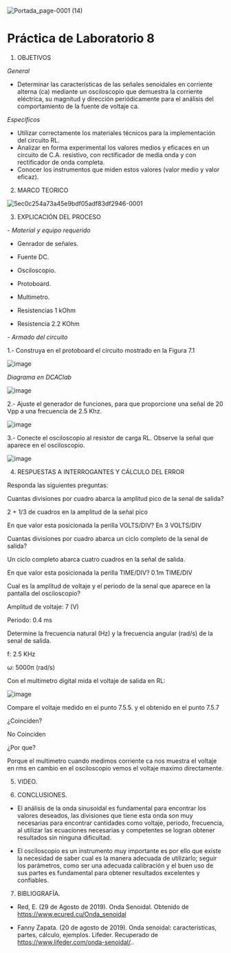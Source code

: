 ![Portada_page-0001 (14)](https://user-images.githubusercontent.com/84390820/132278988-f1956a96-6835-4ac9-8b6b-690d64cdf01e.jpg)

# Práctica de Laboratorio 8 

1. OBJETIVOS

_General_ 

* Determinar las características de las señales senoidales en corriente alterna (ca) mediante un osciloscopio que demuestra la corriente eléctrica, su magnitud y dirección periódicamente para el análisis del comportamiento de la fuente de voltaje ca. 

_Específicos_ 

* Utilizar correctamente los materiales técnicos para la implementación del circuito RL.
* Analizar en forma experimental los valores medios y eficaces en un circuito de C.A. resistivo, con rectificador de media onda y con rectificador de onda completa. 
* Conocer los instrumentos que miden estos valores (valor medio y valor eficaz).

2. MARCO TEORICO

![5ec0c254a73a45e9bdf05adf83df2946-0001](https://user-images.githubusercontent.com/84390686/132288119-5168921c-11da-46b5-bbb6-491315fbb0b3.jpg)

3. EXPLICACIÓN DEL PROCESO

*- Material y equipo requerido*

- Genrador de señales.

- Fuente DC.

- Osciloscopio.

- Protoboard.

- Multimetro.

- Resistencias 1 kOhm

-	Resistencia 2.2 KOhm

*- Armado del circuito*

1.- Construya en el protoboard el circuito mostrado en la Figura 7.1

![image](https://user-images.githubusercontent.com/85137398/132284285-08a526f8-0592-407d-ba7e-c154c8c04769.png)

*Diagrama en DCAClab*

![image](https://user-images.githubusercontent.com/85137398/132284315-570b660d-6d0f-4f70-a679-64381aa1e0c7.png)

2.- Ajuste el generador de funciones, para que proporcione una señal de 20 Vpp a una frecuencia de 2.5 Khz. 

![image](https://user-images.githubusercontent.com/85137398/132284345-893d040d-6d2c-454e-8d18-d973e89c2aa0.png)

3.- Conecte el osciloscopio al resistor de carga RL. Observe la señal que aparece en el osciloscopio.

![image](https://user-images.githubusercontent.com/85137398/132284375-7f558391-d0aa-4fbb-bcab-5a5271cb073e.png)

4.	RESPUESTAS A INTERROGANTES Y CÁLCULO DEL ERROR

Responda las siguientes preguntas:

Cuantas divisiones por cuadro abarca la amplitud pico de la senal de salida?

2 + 1/3 de cuadros en la amplitud de la señal pico

En que valor esta posicionada la perilla VOLTS/DIV? En 3 VOLTS/DIV

Cuantas divisiones por cuadro abarca un ciclo completo de la senal de salida?

Un ciclo completo abarca cuatro cuadros en la señal de salida.

En que valor esta posicionada la perilla TIME/DIV?  0.1m TIME/DIV

Cual es la amplitud de voltaje y el periodo de la senal que aparece en la pantalla del osciloscopio?

Amplitud de voltaje: 7 (V)

Periodo: 0.4 ms

Determine la frecuencia natural (Hz) y la frecuencia angular (rad/s) de la senal de salida.

f: 2.5 KHz

ω: 5000π (rad/s)

Con el multimetro digital mida el voltaje de salida en RL: 

![image](https://user-images.githubusercontent.com/84390820/132286813-408dc6df-34ec-4f0f-87dc-c634a85f4d74.png)

Compare el voltaje medido en el punto 7.5.5. y el obtenido en el punto 7.5.7 

¿Coinciden? 

No Coinciden 

¿Por que?

Porque el multimetro cuando medimos corriente ca nos muestra el voltaje en rms en cambio en el osciloscopio vemos el voltaje maximo directamente.

5. VIDEO.

6. CONCLUSIONES.

 - El análisis de la onda sinusoidal es fundamental para encontrar los valores deseados, las divisiones que tiene esta onda son muy necesarias para encontrar cantidades como voltaje, periodo, frecuencia, al utilizar las ecuaciones necesarias y competentes se logran obtener resultados sin ninguna dificultad.

 - El osciloscopio es un instrumento muy importante es por ello que existe la necesidad de saber cual es la manera adecuada de utilizarlo; seguir los parámetros, como ser una adecuada calibración y el buen uso de sus partes es fundamental para obtener resultados excelentes y confiables.
 
7. BIBLIOGRAFÍA.

 - Red, E. (29 de Agosto de 2019). Onda Senoidal. Obtenido de https://www.ecured.cu/Onda_senoidal

 - Fanny Zapata. (20 de agosto de 2019). Onda senoidal: características, partes, cálculo, ejemplos. Lifeder. Recuperado de https://www.lifeder.com/onda-senoidal/..






















